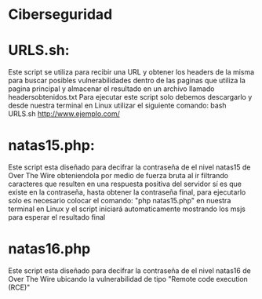 # Ciberseguridad
# URLS.sh:
  Este script se utiliza para recibir una URL y obtener los headers de la misma para buscar posibles vulnerabilidades dentro de las paginas que utiliza la pagina principal y almacenar el resultado en un archivo llamado headersobtenidos.txt
  Para ejecutar este script solo debemos descargarlo y desde nuestra terminal en Linux utilizar el siguiente comando:
                      bash URLS.sh http://www.ejemplo.com/

# natas15.php:
  Este script esta diseñado para decifrar la contraseña de el nivel natas15 de Over The Wire obteniendola por medio de fuerza bruta al ir filtrando caracteres que resulten en una respuesta positiva del servidor sí es que existe en la contraseña,
  hasta obtener la contraseña final, para ejecutarlo solo es necesario colocar el comando: "php natas15.php" en nuestra terminal en Linux y el script iniciará automaticamente mostrando los msjs para esperar el resultado final


# natas16.php
  Este script esta diseñado para decifrar la contraseña de el nivel natas16 de Over The Wire ubicando la vulnerabilidad de tipo "Remote code execution (RCE)"
